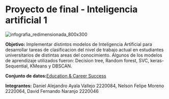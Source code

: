# Proyecto de final - Inteligencia artificial 1
![infografia_redimensionada_800x300](https://github.com/user-attachments/assets/d47d7acd-8bf2-493a-a402-24f55e455510)

**Objetivo:** Implementar distintos modelos de Inteligencia Artificial para desarrollar tareas de clasificacion del nivel de trabajo actual en estudiantes universitarios de distintas areas del conocimiento. Algunos de los modelos de aprendizaje utilizados fueron: Decision tree, Random forest, SVC, keras-Sequential, KMeans y DBSCAN.

**Conjunto de datos:**[Education & Career Success](https://www.kaggle.com/datasets/adilshamim8/education-and-career-success)

**Integrantes:** Daniel Alejandro Ayala Vallejo 2220084, Nelson Felipe Moreno 2220064, David Fernando Naranjo 2220046


